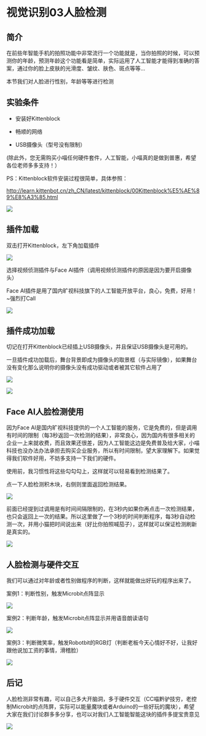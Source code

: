 # 视觉识别03人脸检测

## 简介

在前些年智能手机的拍照功能中非常流行一个功能就是，当你拍照的时候，可以预测你的年龄，预测年龄这个功能看是简单，实际运用了人工智能才能得到准确的答案，通过你的脸上皮肤的光滑度、皱纹、肤色、斑点等等...

本节我们对人脸进行性别，年龄等等进行检测

## 实验条件

- 安装好Kittenblock

- 畅顺的网络

- USB摄像头（型号没有限制）

(除此外，您无需购买小喵任何硬件套件，人工智能，小喵真的是做到普惠，希望各位老师多多支持！）

PS：Kittenblock软件安装过程很简单，具体参照：

http://learn.kittenbot.cn/zh_CN/latest/kittenblock/00Kittenblock%E5%AE%89%E8%A3%85.html

![](./images/kb_az.png)


## 插件加载

双击打开Kittenblock，左下角加载插件

![](./images/c01_01.png)

选择视频侦测插件与Face AI插件（调用视频侦测插件的原因是因为要开启摄像头）

Face AI插件是用了国内旷视科技旗下的人工智能开放平台，良心，免费，好用！~强烈打Call

![](./images/c08_01.png)

## 插件成功加载

切记在打开Kittenblock已经插上USB摄像头，并且保证USB摄像头是可用的。

一旦插件成功加载后，舞台背景即成为摄像头的取景框（与实际镜像），如果舞台没有变化那么说明你的摄像头没有成功驱动或者被其它软件占用了

![](./images/c06_03.png)

![](./images/c08_02.png)

## Face AI人脸检测使用

因为Face AI是国内旷视科技提供的一个人工智能的服务，它是免费的，但是调用有时间的限制（每3秒返回一次检测的结果），非常良心，因为国内有很多相关的企业一上来就收费，而且效果还很差，因为人工智能这边是免费普及给大家，小喵科技也没办法办法承担去购买企业服务，所以有时间限制，望大家理解下。如果觉得我们软件好用，不妨多支持一下我们的硬件。

使用前，我习惯性将这些勾勾勾上，这样就可以轻易看到检测结果了。

点一下人脸检测积木块，右侧则里面返回检测结果。

![](./images/c08_03.png)

前面已经提到过调用是有时间间隔限制的，在3秒内如果你再点击一次检测结果，也只会返回上一次的结果。所以这里做了一个3秒的时间判断程序，每3秒自动检测一次，并用小猫把时间说出来（好比你拍照喊茄子），这样就可以保证检测刷新是真实的。

![](./images/c08_05.png)

## 人脸检测与硬件交互

我们可以通过对年龄或者性别做程序的判断，这样就能做出好玩的程序出来了。


案例1：判断性别，触发Microbit点阵显示

![](./images/c08_07.png)

案例2：判断年龄，触发Microbit点阵显示并用语音朗读语句

![](./images/c08_06.png)

案例3：判断微笑率，触发Robotbit的RGB灯（判断老板今天心情好不好，让我好跟他说加工资的事情，滑稽脸）

![](./images/c08_09.png)

## 后记

人脸检测非常有趣，可以自己多大开脑洞，多于硬件交互（CC喵黔驴技穷，老控制Microbit的点阵屏，实际可以能量魔块或者Arduino的一些好玩的魔块），希望大家在我们讨论群多多分享，也可以对我们人工智能智能这块的插件多提宝贵意见

![](./images/c08_10.png)


